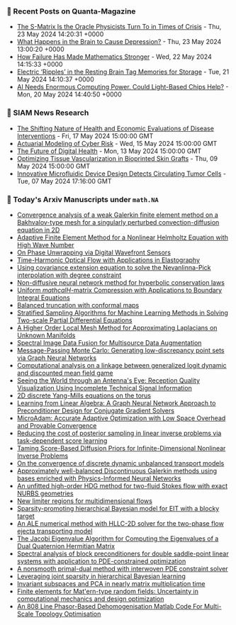 ### 📝 Recent Posts on Quanta-Magazine
<!-- quanta starts -->
* <a href="https://www.quantamagazine.org/the-s-matrix-is-the-oracle-physicists-turn-to-in-times-of-crisis-20240523/">The S-Matrix Is the Oracle Physicists Turn To in Times of Crisis</a> - Thu, 23 May 2024 14:20:31 +0000
* <a href="https://www.quantamagazine.org/what-happens-in-the-brain-to-cause-depression-20240523/">What Happens in the Brain to Cause Depression?</a> - Thu, 23 May 2024 13:00:20 +0000
* <a href="https://www.quantamagazine.org/how-failure-has-made-mathematics-stronger-20240522/">How Failure Has Made Mathematics Stronger</a> - Wed, 22 May 2024 14:15:33 +0000
* <a href="https://www.quantamagazine.org/electric-ripples-in-the-resting-brain-tag-memories-for-storage-20240521/">Electric ‘Ripples’ in the Resting Brain Tag Memories for Storage</a> - Tue, 21 May 2024 14:10:37 +0000
* <a href="https://www.quantamagazine.org/ai-needs-enormous-computing-power-could-light-based-chips-help-20240520/">AI Needs Enormous Computing Power. Could Light-Based Chips Help?</a> - Mon, 20 May 2024 14:40:50 +0000
<!-- quanta ends -->

### 📝 SIAM News Research
<!-- siam-news starts -->
* <a href="https://sinews.siam.org/Details-Page/the-shifting-nature-of-health-and-economic-evaluations-of-disease-interventions">The Shifting Nature of Health and Economic Evaluations of Disease Interventions</a> - Fri, 17 May 2024 15:00:00 GMT
* <a href="https://sinews.siam.org/Details-Page/actuarial-modeling-of-cyber-risk">Actuarial Modeling of Cyber Risk</a> - Wed, 15 May 2024 15:00:00 GMT
* <a href="https://sinews.siam.org/Details-Page/the-future-of-digital-health">The Future of Digital Health</a> - Mon, 13 May 2024 15:00:00 GMT
* <a href="https://sinews.siam.org/Details-Page/optimizing-tissue-vascularization-in-bioprinted-skin-grafts">Optimizing Tissue Vascularization in Bioprinted Skin Grafts</a> - Thu, 09 May 2024 15:00:00 GMT
* <a href="https://sinews.siam.org/Details-Page/innovative-microfluidic-device-design-detects-circulating-tumor-cells">Innovative Microfluidic Device Design Detects Circulating Tumor Cells</a> - Tue, 07 May 2024 17:16:00 GMT
<!-- siam-news ends -->

### 📝 Today's Arxiv Manuscripts under ``math.NA``
<!-- arxiv-math-na starts -->
* <a href="https://arxiv.org/abs/2405.15136">Convergence analysis of a weak Galerkin finite element method on a Bakhvalov-type mesh for a singularly perturbed convection-diffusion equation in 2D</a>
* <a href="https://arxiv.org/abs/2405.15344">Adaptive Finite Element Method for a Nonlinear Helmholtz Equation with High Wave Number</a>
* <a href="https://arxiv.org/abs/2405.15419">On Phase Unwrapping via Digital Wavefront Sensors</a>
* <a href="https://arxiv.org/abs/2405.15507">Time-Harmonic Optical Flow with Applications in Elastography</a>
* <a href="https://arxiv.org/abs/2405.15533">Using covariance extension equation to solve the Nevanlinna-Pick interpolation with degree constraint</a>
* <a href="https://arxiv.org/abs/2405.15559">Non-diffusive neural network method for hyperbolic conservation laws</a>
* <a href="https://arxiv.org/abs/2405.15573">Uniform $mathcal{H}$-matrix Compression with Applications to Boundary Integral Equations</a>
* <a href="https://arxiv.org/abs/2405.15656">Balanced truncation with conformal maps</a>
* <a href="https://arxiv.org/abs/2405.15686">Stratified Sampling Algorithms for Machine Learning Methods in Solving Two-scale Partial Differential Equations</a>
* <a href="https://arxiv.org/abs/2405.15735">A Higher Order Local Mesh Method for Approximating Laplacians on Unknown Manifolds</a>
* <a href="https://arxiv.org/abs/2405.14883">Spectral Image Data Fusion for Multisource Data Augmentation</a>
* <a href="https://arxiv.org/abs/2405.15059">Message-Passing Monte Carlo: Generating low-discrepancy point sets via Graph Neural Networks</a>
* <a href="https://arxiv.org/abs/2405.15180">Computational analysis on a linkage between generalized logit dynamic and discounted mean field game</a>
* <a href="https://arxiv.org/abs/2405.15253">Seeing the World through an Antenna's Eye: Reception Quality Visualization Using Incomplete Technical Signal Information</a>
* <a href="https://arxiv.org/abs/2405.15315">2D discrete Yang-Mills equations on the torus</a>
* <a href="https://arxiv.org/abs/2405.15557">Learning from Linear Algebra: A Graph Neural Network Approach to Preconditioner Design for Conjugate Gradient Solvers</a>
* <a href="https://arxiv.org/abs/2405.15593">MicroAdam: Accurate Adaptive Optimization with Low Space Overhead and Provable Convergence</a>
* <a href="https://arxiv.org/abs/2405.15643">Reducing the cost of posterior sampling in linear inverse problems via task-dependent score learning</a>
* <a href="https://arxiv.org/abs/2405.15676">Taming Score-Based Diffusion Priors for Infinite-Dimensional Nonlinear Inverse Problems</a>
* <a href="https://arxiv.org/abs/2310.09420">On the convergence of discrete dynamic unbalanced transport models</a>
* <a href="https://arxiv.org/abs/2310.14754">Approximately well-balanced Discontinuous Galerkin methods using bases enriched with Physics-Informed Neural Networks</a>
* <a href="https://arxiv.org/abs/2312.14328">An unfitted high-order HDG method for two-fluid Stokes flow with exact NURBS geometries</a>
* <a href="https://arxiv.org/abs/2402.08395">New limiter regions for multidimensional flows</a>
* <a href="https://arxiv.org/abs/2404.19115">Sparsity-promoting hierarchical Bayesian model for EIT with a blocky target</a>
* <a href="https://arxiv.org/abs/2405.06046">An ALE numerical method with HLLC-2D solver for the two-phase flow ejecta transporting model</a>
* <a href="https://arxiv.org/abs/2405.13649">The Jacobi Eigenvalue Algorithm for Computing the Eigenvalues of a Dual Quaternion Hermitian Matrix</a>
* <a href="https://arxiv.org/abs/2405.14605">Spectral analysis of block preconditioners for double saddle-point linear systems with application to PDE-constrained optimization</a>
* <a href="https://arxiv.org/abs/2211.04807">A nonsmooth primal-dual method with interwoven PDE constraint solver</a>
* <a href="https://arxiv.org/abs/2303.16954">Leveraging joint sparsity in hierarchical Bayesian learning</a>
* <a href="https://arxiv.org/abs/2311.10459">Invariant subspaces and PCA in nearly matrix multiplication time</a>
* <a href="https://arxiv.org/abs/2403.03658">Finite elements for Mat'ern-type random fields: Uncertainty in computational mechanics and design optimization</a>
* <a href="https://arxiv.org/abs/2405.14321">An 808 Line Phasor-Based Dehomogenisation Matlab Code For Multi-Scale Topology Optimisation</a>
<!-- arxiv-math-na ends -->
